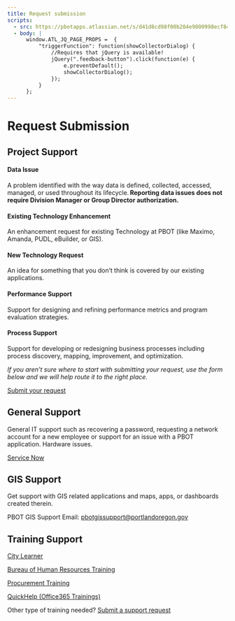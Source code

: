 ```yaml
---
title: Request submission
scripts:
  - src: https://pbotapps.atlassian.net/s/d41d8cd98f00b204e9800998ecf8427e-T/6i46lu/b/8/c95134bc67d3a521bb3f4331beb9b804/_/download/batch/com.atlassian.jira.collector.plugin.jira-issue-collector-plugin:issuecollector/com.atlassian.jira.collector.plugin.jira-issue-collector-plugin:issuecollector.js?locale=en-US&collectorId=1cdfc169
  - body: |
      window.ATL_JQ_PAGE_PROPS =  {
          "triggerFunction": function(showCollectorDialog) {
              //Requires that jQuery is available! 
              jQuery(".feedback-button").click(function(e) {
                  e.preventDefault();
                  showCollectorDialog();
              });
          }
      };
---
```


# Request Submission

## Project Support

#### Data Issue

A problem identified with the way data is defined, collected, accessed, managed, or used throughout its lifecycle. **Reporting data issues does not require Division Manager or Group Director authorization.**

#### Existing Technology Enhancement

An enhancement request for existing Technology at PBOT (like Maximo, Amanda, PUDL, eBuilder, or GIS).

#### New Technology Request

An idea for something that you don’t think is covered by our existing applications.

#### Performance Support

Support for designing and refining performance metrics and program evaluation strategies.

#### Process Support

Support for developing or redesigning business processes including process discovery, mapping, improvement, and optimization.

*If you aren’t sure where to start with submitting your request, use the form below and we will help route it to the right place.*

<a href="#" class="feedback-button">Submit your request</a>

## General Support

General IT support such as recovering a password, requesting a network account for a new employee or support for an issue with a PBOT application. Hardware issues.

[Service Now](https://portland.service-now.com/sp)

## GIS Support

Get support with GIS related applications and maps, apps, or dashboards created therein.

PBOT GIS Support Email: <pbotgissupport@portlandoregon.gov>

## Training Support

[City Learner](https://cityofport.plateau.com/learning)

[Bureau of Human Resources Training](https://employees.portland.gov/human-resources/documents?search=training)

[Procurement Training](https://employees.portland.gov/procurement/training)

[QuickHelp (Office365 Trainings)](https://app.quickhelp.com/PortlandOregon/)

Other type of training needed? <a href="#" class="feedback-button">Submit a support request</a>
